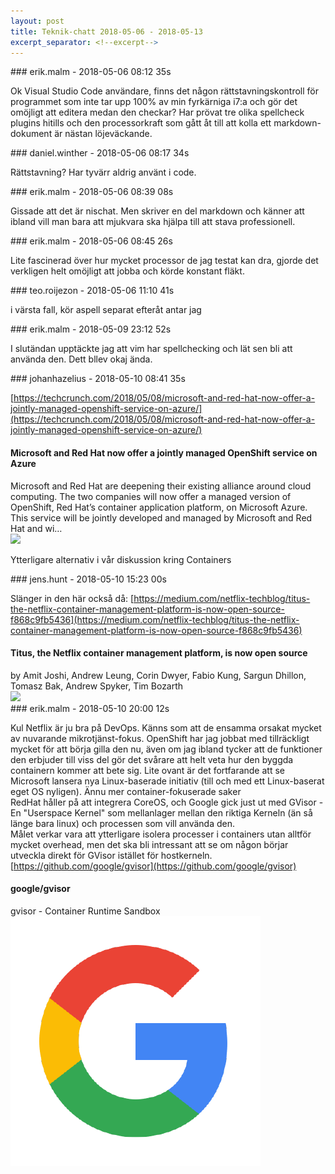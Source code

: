 ```yaml
---
layout: post
title: Teknik-chatt 2018-05-06 - 2018-05-13
excerpt_separator: <!--excerpt-->
---
```

<section class="message" markdown="1">
### erik.malm - 2018-05-06 08:12 35s

Ok Visual Studio Code användare, finns det någon rättstavningskontroll för programmet som inte tar upp 100% av min fyrkärniga i7:a och gör det omöjligt att editera medan den checkar? Har prövat tre olika spellcheck plugins hitills och den processorkraft som gått åt till att kolla ett markdown-dokument är nästan löjeväckande.
</section>
<section class="message" markdown="1">
### daniel.winther - 2018-05-06 08:17 34s

Rättstavning? Har tyvärr aldrig använt i code. 
</section>
<section class="message" markdown="1">
### erik.malm - 2018-05-06 08:39 08s

Gissade att det är nischat. Men skriver en del markdown och känner att ibland vill man bara att mjukvara ska hjälpa till att stava professionell.
</section>
<section class="message" markdown="1">
### erik.malm - 2018-05-06 08:45 26s

Lite fascinerad över hur mycket processor de jag testat kan dra, gjorde det verkligen helt omöjligt att jobba och körde konstant fläkt.
</section>
<section class="message" markdown="1">
### teo.roijezon - 2018-05-06 11:10 41s

i värsta fall, kör aspell separat efteråt
antar jag
</section>
<section class="message" markdown="1">
### erik.malm - 2018-05-09 23:12 52s

I slutändan upptäckte jag att vim har spellchecking och lät sen bli att använda den. Dett bllev okaj ända.
</section>
<section class="message" markdown="1">
### johanhazelius - 2018-05-10 08:41 35s

[https://techcrunch.com/2018/05/08/microsoft-and-red-hat-now-offer-a-jointly-managed-openshift-service-on-azure/](https://techcrunch.com/2018/05/08/microsoft-and-red-hat-now-offer-a-jointly-managed-openshift-service-on-azure/)

<div class="attachment"><h4>Microsoft and Red Hat now offer a jointly managed OpenShift service on Azure</h4><div class="text">Microsoft and Red Hat are deepening their existing alliance around cloud computing. The two companies will now offer a managed version of OpenShift, Red Hat’s container application platform, on Microsoft Azure. This service will be jointly developed and managed by Microsoft and Red Hat and wi…</div>
<a href="https://techcrunch.com/2018/05/08/microsoft-and-red-hat-now-offer-a-jointly-managed-openshift-service-on-azure/"><img src="https://techcrunch.com/wp-content/uploads/2014/04/redhat_hat.jpg?w=764" fallback="Microsoft and Red Hat now offer a jointly managed OpenShift service on Azure"/></a></div>
    
Ytterligare alternativ i vår diskussion kring Containers
</section>
<section class="message" markdown="1">
### jens.hunt - 2018-05-10 15:23 00s

Slänger in den här också då: [https://medium.com/netflix-techblog/titus-the-netflix-container-management-platform-is-now-open-source-f868c9fb5436](https://medium.com/netflix-techblog/titus-the-netflix-container-management-platform-is-now-open-source-f868c9fb5436)

<div class="attachment"><h4>Titus, the Netflix container management platform, is now open source</h4><div class="text">by Amit Joshi, Andrew Leung, Corin Dwyer, Fabio Kung, Sargun Dhillon, Tomasz Bak, Andrew Spyker, Tim Bozarth</div>
<a href="https://medium.com/netflix-techblog/titus-the-netflix-container-management-platform-is-now-open-source-f868c9fb5436"><img src="https://cdn-images-1.medium.com/max/1200/1*R-XMUHeTud1sYosB1UWijQ.png" fallback="Titus, the Netflix container management platform, is now open source"/></a></div>
    
</section>
<section class="message" markdown="1">
### erik.malm - 2018-05-10 20:00 12s

Kul Netflix är ju bra på DevOps. Känns som att de ensamma orsakat mycket av nuvarande mikrotjänst-fokus.
OpenShift har jag jobbat med tillräckligt mycket för att börja gilla den nu, även om jag ibland tycker att de funktioner den erbjuder till viss del gör det svårare att helt veta hur den byggda containern kommer att bete sig.
Lite ovant är det fortfarande att se Microsoft lansera nya Linux-baserade initiativ (till och med ett Linux-baserat eget OS nyligen).
Ännu mer container-fokuserade saker   
RedHat håller på att integrera CoreOS, och Google gick just ut med GVisor - En "Userspace Kernel" som mellanlager mellan den riktiga Kerneln (än så länge bara linux) och processen som vill använda den.  
Målet verkar vara att ytterligare isolera processer i containers utan alltför mycket overhead, men det ska bli intressant att se om någon börjar utveckla direkt för GVisor istället för hostkerneln.  
[https://github.com/google/gvisor](https://github.com/google/gvisor)

<div class="attachment"><h4>google/gvisor</h4><div class="text">gvisor - Container Runtime Sandbox</div>
<a href="https://github.com/google/gvisor"><div class="linkdiv"><img src="/assets/blogAssets/google/gvisor" fallback="google/gvisor"/></div></a></div>
    

<!--excerpt-->
</section>